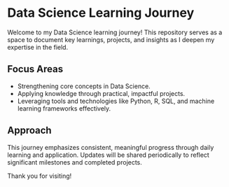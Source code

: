 # Data Science Learning Journey  

Welcome to my Data Science learning journey! This repository serves as a space to document key learnings, projects, and insights as I deepen my expertise in the field.  

## Focus Areas  

- Strengthening core concepts in Data Science.  
- Applying knowledge through practical, impactful projects.  
- Leveraging tools and technologies like Python, R, SQL, and machine learning frameworks effectively.  

## Approach  

This journey emphasizes consistent, meaningful progress through daily learning and application. Updates will be shared periodically to reflect significant milestones and completed projects.  

Thank you for visiting!  
